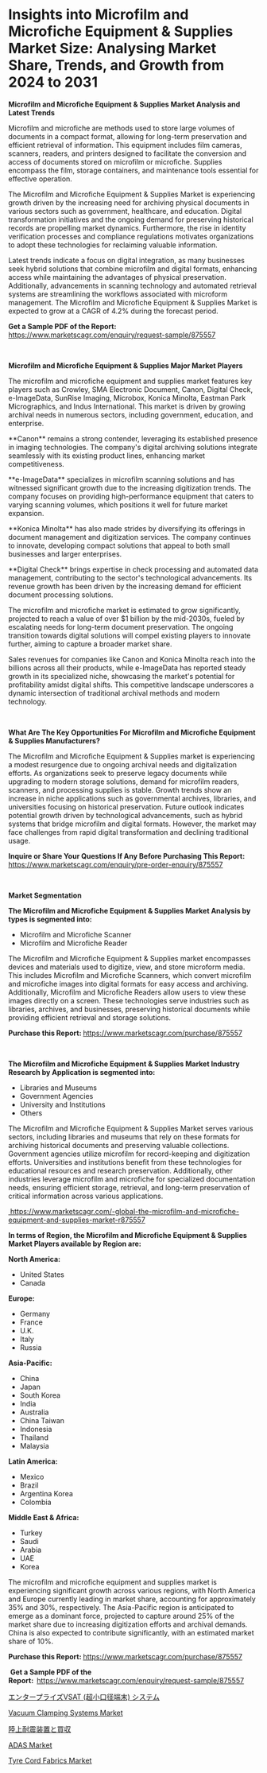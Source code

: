 <p><h1>Insights into Microfilm and Microfiche Equipment & Supplies Market Size: Analysing Market Share, Trends, and Growth from 2024 to 2031</h1></p><p><strong>Microfilm and Microfiche Equipment & Supplies Market Analysis and Latest Trends</strong></p>
<p><p>Microfilm and microfiche are methods used to store large volumes of documents in a compact format, allowing for long-term preservation and efficient retrieval of information. This equipment includes film cameras, scanners, readers, and printers designed to facilitate the conversion and access of documents stored on microfilm or microfiche. Supplies encompass the film, storage containers, and maintenance tools essential for effective operation.</p><p>The Microfilm and Microfiche Equipment & Supplies Market is experiencing growth driven by the increasing need for archiving physical documents in various sectors such as government, healthcare, and education. Digital transformation initiatives and the ongoing demand for preserving historical records are propelling market dynamics. Furthermore, the rise in identity verification processes and compliance regulations motivates organizations to adopt these technologies for reclaiming valuable information.</p><p>Latest trends indicate a focus on digital integration, as many businesses seek hybrid solutions that combine microfilm and digital formats, enhancing access while maintaining the advantages of physical preservation. Additionally, advancements in scanning technology and automated retrieval systems are streamlining the workflows associated with microform management. The Microfilm and Microfiche Equipment & Supplies Market is expected to grow at a CAGR of 4.2% during the forecast period.</p></p>
<p><strong>Get a Sample PDF of the Report:&nbsp;</strong> <a href="https://www.marketscagr.com/enquiry/request-sample/875557">https://www.marketscagr.com/enquiry/request-sample/875557</a></p>
<p>&nbsp;</p>
<p><strong>Microfilm and Microfiche Equipment & Supplies Major Market Players</strong></p>
<p><p>The microfilm and microfiche equipment and supplies market features key players such as Crowley, SMA Electronic Document, Canon, Digital Check, e-ImageData, SunRise Imaging, Microbox, Konica Minolta, Eastman Park Micrographics, and Indus International. This market is driven by growing archival needs in numerous sectors, including government, education, and enterprise.</p><p>**Canon** remains a strong contender, leveraging its established presence in imaging technologies. The company's digital archiving solutions integrate seamlessly with its existing product lines, enhancing market competitiveness. </p><p>**e-ImageData** specializes in microfilm scanning solutions and has witnessed significant growth due to the increasing digitization trends. The company focuses on providing high-performance equipment that caters to varying scanning volumes, which positions it well for future market expansion.</p><p>**Konica Minolta** has also made strides by diversifying its offerings in document management and digitization services. The company continues to innovate, developing compact solutions that appeal to both small businesses and larger enterprises. </p><p>**Digital Check** brings expertise in check processing and automated data management, contributing to the sector's technological advancements. Its revenue growth has been driven by the increasing demand for efficient document processing solutions.</p><p>The microfilm and microfiche market is estimated to grow significantly, projected to reach a value of over $1 billion by the mid-2030s, fueled by escalating needs for long-term document preservation. The ongoing transition towards digital solutions will compel existing players to innovate further, aiming to capture a broader market share.</p><p>Sales revenues for companies like Canon and Konica Minolta reach into the billions across all their products, while e-ImageData has reported steady growth in its specialized niche, showcasing the market's potential for profitability amidst digital shifts. This competitive landscape underscores a dynamic intersection of traditional archival methods and modern technology.</p></p>
<p>&nbsp;</p>
<p><strong>What Are The Key Opportunities For Microfilm and Microfiche Equipment & Supplies Manufacturers?</strong></p>
<p><p>The Microfilm and Microfiche Equipment & Supplies market is experiencing a modest resurgence due to ongoing archival needs and digitalization efforts. As organizations seek to preserve legacy documents while upgrading to modern storage solutions, demand for microfilm readers, scanners, and processing supplies is stable. Growth trends show an increase in niche applications such as governmental archives, libraries, and universities focusing on historical preservation. Future outlook indicates potential growth driven by technological advancements, such as hybrid systems that bridge microfilm and digital formats. However, the market may face challenges from rapid digital transformation and declining traditional usage.</p></p>
<p><strong>Inquire or Share Your Questions If Any Before Purchasing This Report:</strong> <a href="https://www.marketscagr.com/enquiry/pre-order-enquiry/875557">https://www.marketscagr.com/enquiry/pre-order-enquiry/875557</a></p>
<p>&nbsp;</p>
<p><strong>Market Segmentation</strong></p>
<p><strong>The Microfilm and Microfiche Equipment & Supplies Market Analysis by types is segmented into:</strong></p>
<p><ul><li>Microfilm and Microfiche Scanner</li><li>Microfilm and Microfiche Reader</li></ul></p>
<p><p>The Microfilm and Microfiche Equipment & Supplies market encompasses devices and materials used to digitize, view, and store microform media. This includes Microfilm and Microfiche Scanners, which convert microfilm and microfiche images into digital formats for easy access and archiving. Additionally, Microfilm and Microfiche Readers allow users to view these images directly on a screen. These technologies serve industries such as libraries, archives, and businesses, preserving historical documents while providing efficient retrieval and storage solutions.</p></p>
<p><strong>Purchase this Report:&nbsp;</strong><a href="https://www.marketscagr.com/purchase/875557">https://www.marketscagr.com/purchase/875557</a></p>
<p>&nbsp;</p>
<p><strong>The Microfilm and Microfiche Equipment & Supplies Market Industry Research by Application is segmented into:</strong></p>
<p><ul><li>Libraries and Museums</li><li>Government Agencies</li><li>University and Institutions</li><li>Others</li></ul></p>
<p><p>The Microfilm and Microfiche Equipment & Supplies Market serves various sectors, including libraries and museums that rely on these formats for archiving historical documents and preserving valuable collections. Government agencies utilize microfilm for record-keeping and digitization efforts. Universities and institutions benefit from these technologies for educational resources and research preservation. Additionally, other industries leverage microfilm and microfiche for specialized documentation needs, ensuring efficient storage, retrieval, and long-term preservation of critical information across various applications.</p></p>
<p><a href="https://www.marketscagr.com/-global-the-microfilm-and-microfiche-equipment-and-supplies-market-r875557">&nbsp;https://www.marketscagr.com/-global-the-microfilm-and-microfiche-equipment-and-supplies-market-r875557</a></p>
<p><strong>In terms of Region, the Microfilm and Microfiche Equipment & Supplies Market Players available by Region are:</strong></p>
<p>
    <p> <strong> North America: </strong>
        <ul>
            <li>United States</li>
            <li>Canada</li>
        </ul>
        </p> 
    <p> <strong> Europe: </strong>
        <ul>
            <li>Germany</li>
            <li>France</li>
            <li>U.K.</li>
            <li>Italy</li>
            <li>Russia</li>
        </ul>
        </p> 
    <p> <strong> Asia-Pacific: </strong>
        <ul>
            <li>China</li>
            <li>Japan</li>
            <li>South Korea</li>
            <li>India</li>
            <li>Australia</li>
            <li>China Taiwan</li>
            <li>Indonesia</li>
            <li>Thailand</li>
            <li>Malaysia</li>
        </ul>
        </p> 
    <p> <strong> Latin America: </strong>
        <ul>
            <li>Mexico</li>
            <li>Brazil</li>
            <li>Argentina Korea</li>
            <li>Colombia</li>
        </ul>
        </p> 
    <p> <strong> Middle East & Africa: </strong>
        <ul>
            <li>Turkey</li>
            <li>Saudi</li>
            <li>Arabia</li>
            <li>UAE</li>
            <li>Korea</li>
        </ul>
    </p>
    </p>
<p><p>The microfilm and microfiche equipment and supplies market is experiencing significant growth across various regions, with North America and Europe currently leading in market share, accounting for approximately 35% and 30%, respectively. The Asia-Pacific region is anticipated to emerge as a dominant force, projected to capture around 25% of the market share due to increasing digitization efforts and archival demands. China is also expected to contribute significantly, with an estimated market share of 10%.</p></p>
<p><strong>Purchase this Report: </strong><a href="https://www.marketscagr.com/purchase/875557">https://www.marketscagr.com/purchase/875557</a></p>
<p>&nbsp;<strong>Get a Sample PDF of the Report:&nbsp;&nbsp;</strong><a href="https://www.marketscagr.com/enquiry/request-sample/875557">https://www.marketscagr.com/enquiry/request-sample/875557</a></p>
<p><strong></strong></p>
<p><p><a href="https://medium.com/@adfwe254/enterprise-vsat-very-small-aperture-terminal-system-market-%E3%81%AF-%E3%82%B3%E3%82%B9%E3%83%88%E7%AE%A1%E7%90%86%E3%81%A8%E5%8A%B9%E7%8E%87%E5%90%91%E4%B8%8A%E3%82%92%E5%84%AA%E5%85%88%E3%81%97%E3%81%BE%E3%81%99-367742d20805">エンタープライズVSAT (超小口径端末) システム</a></p><p><a href="https://www.linkedin.com/pulse/vacuum-clamping-systems-market-size-share-growth-analysis-type-vuyzf?trackingId=%2F2NDJSo5R3mTOnAp9aprjQ%3D%3D">Vacuum Clamping Systems Market</a></p><p><a href="https://medium.com/@adfwe254/land-seismic-equipment-and-acquisition-1b094aebb674">陸上耐震装置と買収</a></p><p><a href="https://www.linkedin.com/pulse/future-insights-adas-market-trends-regional-analysis-year-kuwxe?trackingId=BwGmFBrsSOimv2BFJSm4VQ%3D%3D">ADAS Market</a></p><p><a href="https://issuu.com/reportprime-2/docs/tyre-cord-fabrics-market-size-2030._d570681b6eb569">Tyre Cord Fabrics Market</a></p></p>